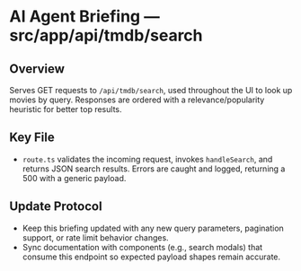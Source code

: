 # AI Agent Briefing — src/app/api/tmdb/search

## Overview
Serves GET requests to `/api/tmdb/search`, used throughout the UI to look up movies by query. Responses are ordered with a relevance/popularity heuristic for better top results.

## Key File
- `route.ts` validates the incoming request, invokes `handleSearch`, and returns JSON search results. Errors are caught and logged, returning a 500 with a generic payload.

## Update Protocol
- Keep this briefing updated with any new query parameters, pagination support, or rate limit behavior changes.
- Sync documentation with components (e.g., search modals) that consume this endpoint so expected payload shapes remain accurate.
